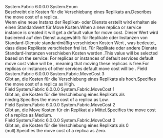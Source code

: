 <Type Name="MoveCost" FullName="System.Fabric.MoveCost">
  <TypeSignature Language="C#" Value="public enum MoveCost" />
  <TypeSignature Language="ILAsm" Value=".class public auto ansi sealed MoveCost extends System.Enum" />
  <TypeSignature Language="DocId" Value="T:System.Fabric.MoveCost" />
  <TypeSignature Language="VB.NET" Value="Public Enum MoveCost" />
  <TypeSignature Language="F#" Value="type MoveCost = " />
  <AssemblyInfo>
    <AssemblyName>System.Fabric</AssemblyName>
    <AssemblyVersion>6.0.0.0</AssemblyVersion>
  </AssemblyInfo>
  <Base>
    <BaseTypeName>System.Enum</BaseTypeName>
  </Base>
  <Docs>
    <summary>
      <para><span data-ttu-id="779d9-101">Beschreibt die Kosten für die Verschiebung eines Replikats an.</span><span class="sxs-lookup"><span data-stu-id="779d9-101">Describes the move cost of a replica.</span></span></para>
    </summary>
    <remarks>
            <span data-ttu-id="779d9-102">Wenn eine neue Instanz der Replikat- oder Diensts erstellt wird erhalten sie einen Standardwert für Move Kosten.</span><span class="sxs-lookup"><span data-stu-id="779d9-102">When a new replica or service instance is created it will get a default value for move cost.</span></span> <span data-ttu-id="779d9-103">Dieser Wert wird basierend auf den Dienst ausgewählt: <list type="bullet"> <item> <description>für Replikate oder Instanzen von Standard-Dienste standardmäßig verschieben Kosten Wert <see cref="F:System.Fabric.MoveCost.Zero" />, was bedeutet, dass diese Replikate verschieben frei ist.</description> </item> <item> <description>Für Replikate oder andere Dienste Standard-Instanzen verschieben Kosten werden <see cref="F:System.Fabric.MoveCost.Low" />.</description></item></list></span><span class="sxs-lookup"><span data-stu-id="779d9-103">This value will be selected based on the service: <list type="bullet"><item><description>For replicas or instances of default services default move cost value will be <see cref="F:System.Fabric.MoveCost.Zero" />, meaning that moving these replicas is free.</description></item><item><description>For replicas or instances of other services default move cost will be <see cref="F:System.Fabric.MoveCost.Low" />.</description></item></list></span></span></remarks>
  </Docs>
  <Members>
    <Member MemberName="High">
      <MemberSignature Language="C#" Value="High" />
      <MemberSignature Language="ILAsm" Value=".field public static literal valuetype System.Fabric.MoveCost High = int32(3)" />
      <MemberSignature Language="DocId" Value="F:System.Fabric.MoveCost.High" />
      <MemberSignature Language="VB.NET" Value="High" />
      <MemberSignature Language="F#" Value="High = 3" Usage="System.Fabric.MoveCost.High" />
      <MemberType>Field</MemberType>
      <AssemblyInfo>
        <AssemblyName>System.Fabric</AssemblyName>
        <AssemblyVersion>6.0.0.0</AssemblyVersion>
      </AssemblyInfo>
      <ReturnValue>
        <ReturnType>System.Fabric.MoveCost</ReturnType>
      </ReturnValue>
      <MemberValue>3</MemberValue>
      <Docs>
        <summary>
          <para><span data-ttu-id="779d9-104">Gibt an, die Kosten für die Verschiebung eines Replikats als hoch.</span><span class="sxs-lookup"><span data-stu-id="779d9-104">Specifies the move cost of a replica as High.</span></span></para>
        </summary>
      </Docs>
    </Member>
    <Member MemberName="Low">
      <MemberSignature Language="C#" Value="Low" />
      <MemberSignature Language="ILAsm" Value=".field public static literal valuetype System.Fabric.MoveCost Low = int32(1)" />
      <MemberSignature Language="DocId" Value="F:System.Fabric.MoveCost.Low" />
      <MemberSignature Language="VB.NET" Value="Low" />
      <MemberSignature Language="F#" Value="Low = 1" Usage="System.Fabric.MoveCost.Low" />
      <MemberType>Field</MemberType>
      <AssemblyInfo>
        <AssemblyName>System.Fabric</AssemblyName>
        <AssemblyVersion>6.0.0.0</AssemblyVersion>
      </AssemblyInfo>
      <ReturnValue>
        <ReturnType>System.Fabric.MoveCost</ReturnType>
      </ReturnValue>
      <MemberValue>1</MemberValue>
      <Docs>
        <summary>
          <para><span data-ttu-id="779d9-105">Gibt an, die Kosten für die Verschiebung eines Replikats als niedrig.</span><span class="sxs-lookup"><span data-stu-id="779d9-105">Specifies the move cost of a replica as Low.</span></span></para>
        </summary>
      </Docs>
    </Member>
    <Member MemberName="Medium">
      <MemberSignature Language="C#" Value="Medium" />
      <MemberSignature Language="ILAsm" Value=".field public static literal valuetype System.Fabric.MoveCost Medium = int32(2)" />
      <MemberSignature Language="DocId" Value="F:System.Fabric.MoveCost.Medium" />
      <MemberSignature Language="VB.NET" Value="Medium" />
      <MemberSignature Language="F#" Value="Medium = 2" Usage="System.Fabric.MoveCost.Medium" />
      <MemberType>Field</MemberType>
      <AssemblyInfo>
        <AssemblyName>System.Fabric</AssemblyName>
        <AssemblyVersion>6.0.0.0</AssemblyVersion>
      </AssemblyInfo>
      <ReturnValue>
        <ReturnType>System.Fabric.MoveCost</ReturnType>
      </ReturnValue>
      <MemberValue>2</MemberValue>
      <Docs>
        <summary>
          <para><span data-ttu-id="779d9-106">Gibt an, die Move Kosten für ein Replikat als Mittel.</span><span class="sxs-lookup"><span data-stu-id="779d9-106">Specifies the move cost of a replica as Medium.</span></span></para>
        </summary>
      </Docs>
    </Member>
    <Member MemberName="Zero">
      <MemberSignature Language="C#" Value="Zero" />
      <MemberSignature Language="ILAsm" Value=".field public static literal valuetype System.Fabric.MoveCost Zero = int32(0)" />
      <MemberSignature Language="DocId" Value="F:System.Fabric.MoveCost.Zero" />
      <MemberSignature Language="VB.NET" Value="Zero" />
      <MemberSignature Language="F#" Value="Zero = 0" Usage="System.Fabric.MoveCost.Zero" />
      <MemberType>Field</MemberType>
      <AssemblyInfo>
        <AssemblyName>System.Fabric</AssemblyName>
        <AssemblyVersion>6.0.0.0</AssemblyVersion>
      </AssemblyInfo>
      <ReturnValue>
        <ReturnType>System.Fabric.MoveCost</ReturnType>
      </ReturnValue>
      <MemberValue>0</MemberValue>
      <Docs>
        <summary>
          <para><span data-ttu-id="779d9-107">Gibt an, die Kosten für die Verschiebung eines Replikats als 0 (null).</span><span class="sxs-lookup"><span data-stu-id="779d9-107">Specifies the move cost of a replica as Zero.</span></span></para>
        </summary>
      </Docs>
    </Member>
  </Members>
</Type>